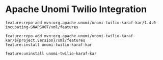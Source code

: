 <!--
  ~ Licensed to the Apache Software Foundation (ASF) under one or more
  ~ contributor license agreements.  See the NOTICE file distributed with
  ~ this work for additional information regarding copyright ownership.
  ~ The ASF licenses this file to You under the Apache License, Version 2.0
  ~ (the "License"); you may not use this file except in compliance with
  ~ the License.  You may obtain a copy of the License at
  ~
  ~      http://www.apache.org/licenses/LICENSE-2.0
  ~
  ~ Unless required by applicable law or agreed to in writing, software
  ~ distributed under the License is distributed on an "AS IS" BASIS,
  ~ WITHOUT WARRANTIES OR CONDITIONS OF ANY KIND, either express or implied.
  ~ See the License for the specific language governing permissions and
  ~ limitations under the License.
  -->


Apache Unomi Twilio Integration
=================================

```
feature:repo-add mvn:org.apache.unomi/unomi-twilio-karaf-kar/1.4.0-incubating-SNAPSHOT/xml/features

feature:repo-add mvn:org.apache.unomi/unomi-twilio-karaf-kar/${project.version}/xml/features
feature:install unomi-twilio-karaf-kar

feature:uninstall unomi-twilio-karaf-kar
```
